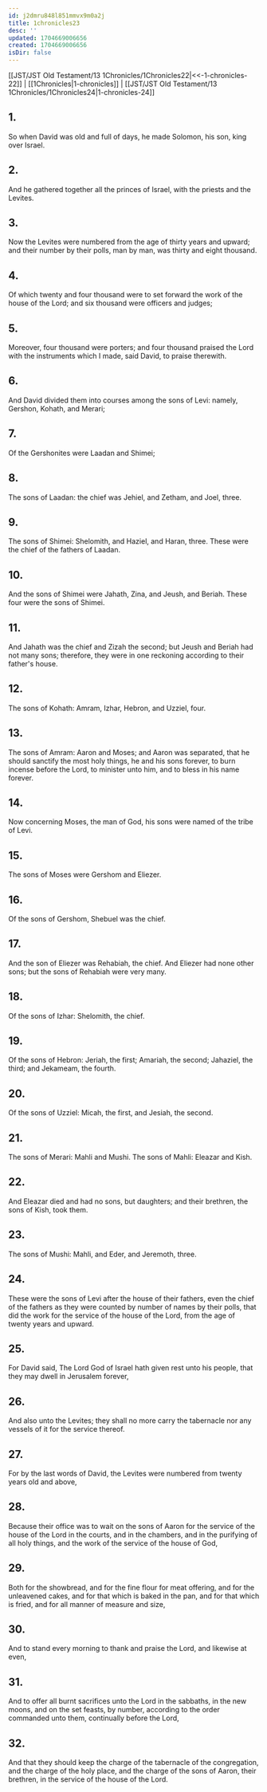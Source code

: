 ```yaml
---
id: j2dmru848l851mmvx9m0a2j
title: 1chronicles23
desc: ''
updated: 1704669006656
created: 1704669006656
isDir: false
---
```

[[JST/JST Old Testament/13 1Chronicles/1Chronicles22|<<-1-chronicles-22]] | [[1Chronicles|1-chronicles]] | [[JST/JST Old Testament/13 1Chronicles/1Chronicles24|1-chronicles-24]]
## 1.
So when David was old and full of days, he made Solomon, his son, king over Israel.
## 2.
And he gathered together all the princes of Israel, with the priests and the Levites.
## 3.
Now the Levites were numbered from the age of thirty years and upward; and their number by their polls, man by man, was thirty and eight thousand.
## 4.
Of which twenty and four thousand were to set forward the work of the house of the Lord; and six thousand were officers and judges;
## 5.
Moreover, four thousand were porters; and four thousand praised the Lord with the instruments which I made, said David, to praise therewith.
## 6.
And David divided them into courses among the sons of Levi: namely, Gershon, Kohath, and Merari;
## 7.
Of the Gershonites were Laadan and Shimei;
## 8.
The sons of Laadan: the chief was Jehiel, and Zetham, and Joel, three.
## 9.
The sons of Shimei: Shelomith, and Haziel, and Haran, three. These were the chief of the fathers of Laadan.
## 10.
And the sons of Shimei were Jahath, Zina, and Jeush, and Beriah. These four were the sons of Shimei.
## 11.
And Jahath was the chief and Zizah the second; but Jeush and Beriah had not many sons; therefore, they were in one reckoning according to their father\'s house.
## 12.
The sons of Kohath: Amram, Izhar, Hebron, and Uzziel, four.
## 13.
The sons of Amram: Aaron and Moses; and Aaron was separated, that he should sanctify the most holy things, he and his sons forever, to burn incense before the Lord, to minister unto him, and to bless in his name forever.
## 14.
Now concerning Moses, the man of God, his sons were named of the tribe of Levi.
## 15.
The sons of Moses were Gershom and Eliezer.
## 16.
Of the sons of Gershom, Shebuel was the chief.
## 17.
And the son of Eliezer was Rehabiah, the chief. And Eliezer had none other sons; but the sons of Rehabiah were very many.
## 18.
Of the sons of Izhar: Shelomith, the chief.
## 19.
Of the sons of Hebron: Jeriah, the first; Amariah, the second; Jahaziel, the third; and Jekameam, the fourth.
## 20.
Of the sons of Uzziel: Micah, the first, and Jesiah, the second.
## 21.
The sons of Merari: Mahli and Mushi. The sons of Mahli: Eleazar and Kish.
## 22.
And Eleazar died and had no sons, but daughters; and their brethren, the sons of Kish, took them.
## 23.
The sons of Mushi: Mahli, and Eder, and Jeremoth, three.
## 24.
These were the sons of Levi after the house of their fathers, even the chief of the fathers as they were counted by number of names by their polls, that did the work for the service of the house of the Lord, from the age of twenty years and upward.
## 25.
For David said, The Lord God of Israel hath given rest unto his people, that they may dwell in Jerusalem forever,
## 26.
And also unto the Levites; they shall no more carry the tabernacle nor any vessels of it for the service thereof.
## 27.
For by the last words of David, the Levites were numbered from twenty years old and above,
## 28.
Because their office was to wait on the sons of Aaron for the service of the house of the Lord in the courts, and in the chambers, and in the purifying of all holy things, and the work of the service of the house of God,
## 29.
Both for the showbread, and for the fine flour for meat offering, and for the unleavened cakes, and for that which is baked in the pan, and for that which is fried, and for all manner of measure and size,
## 30.
And to stand every morning to thank and praise the Lord, and likewise at even,
## 31.
And to offer all burnt sacrifices unto the Lord in the sabbaths, in the new moons, and on the set feasts, by number, according to the order commanded unto them, continually before the Lord,
## 32.
And that they should keep the charge of the tabernacle of the congregation, and the charge of the holy place, and the charge of the sons of Aaron, their brethren, in the service of the house of the Lord.

